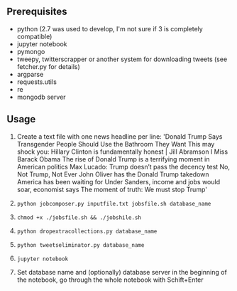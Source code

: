 ## Prerequisites
- python (2.7 was used to develop, I'm not sure if 3 is completely compatible)
- jupyter notebook
- pymongo
- tweepy, twitterscrapper or another system for downloading tweets (see fetcher.py for details)
- argparse
- requests.utils
- re
- mongodb server

## Usage
1. Create a text file with one news headline per line:
'Donald Trump Says Transgender People Should Use the Bathroom They Want
This may shock you: Hillary Clinton is fundamentally honest | Jill Abramson
I Miss Barack Obama
The rise of Donald Trump is a terrifying moment in American politics
Max Lucado: Trump doesn’t pass the decency test
No, Not Trump, Not Ever
John Oliver has the Donald Trump takedown America has been waiting for
Under Sanders, income and jobs would soar, economist says
The moment of truth: We must stop Trump'

2. `python jobcomposer.py inputfile.txt jobsfile.sh database_name`
3. `chmod +x ./jobsfile.sh && ./jobshile.sh`
4. `python dropextracollections.py database_name`
5. `python tweetseliminator.py database_name`
6. `jupyter notebook`
7. Set database name and (optionally) database server in the beginning of the notebook, go through the whole notebook with Schift+Enter

